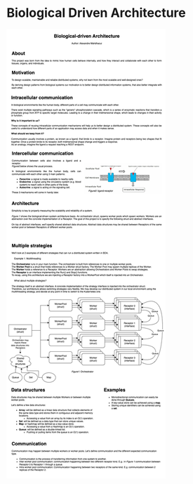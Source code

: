 # Biological Driven Architecture

![biological-driven-architecture](./assets/biological-driven-architecture.png)